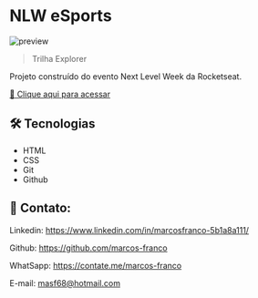 # NLW eSports

![preview](./preview2.png)

> Trilha Explorer

Projeto construído do evento Next Level Week da Rocketseat.

[🔗 Clique aqui para acessar](https://marcos-franco.github.io/Nlw-Esports/)


## 🛠 Tecnologias

- HTML
- CSS
- Git
- Github

## 💛 Contato:

Linkedin: https://www.linkedin.com/in/marcosfranco-5b1a8a111/

Github: https://github.com/marcos-franco

WhatSapp: https://contate.me/marcos-franco

E-mail: masf68@hotmail.com
